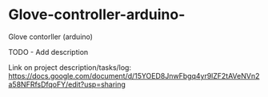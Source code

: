 # Glove-controller-arduino-
Glove contorller (arduino)

TODO - Add description

Link on project description/tasks/log: https://docs.google.com/document/d/15YOED8JnwFbgq4yr9lZF2tAVeNVn2a58NFRfsDfqoFY/edit?usp=sharing
